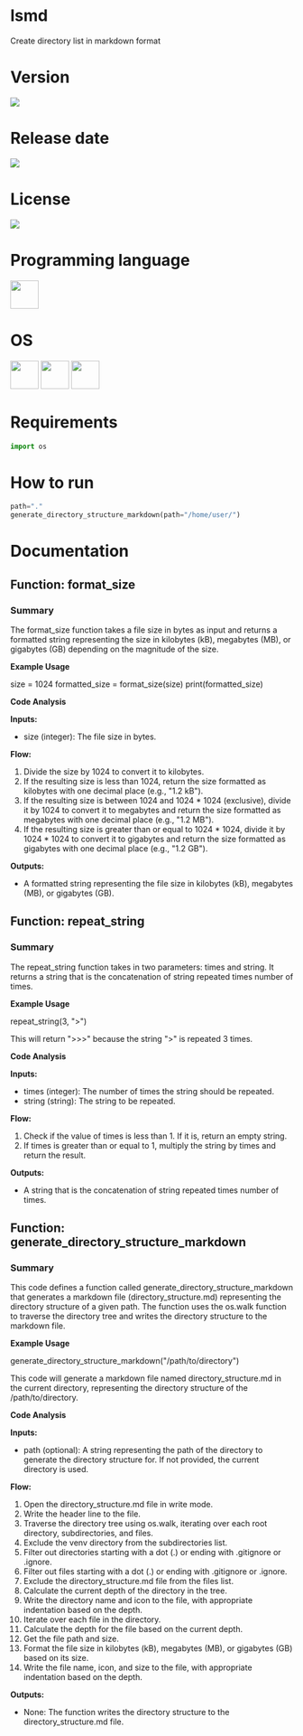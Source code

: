 # lsmd

Create directory list in markdown format

# Version

![](https://img.shields.io/badge/Version%3A-1.0-success)

# Release date

![](https://img.shields.io/badge/Release%20date-Feb%2C%2016%2C%202023-9cf)

# License

![](https://img.shields.io/github/license/Ileriayo/markdown-badges?style=for-the-badge)

# Programming language

<img src="https://img.icons8.com/?size=512&id=13441&format=png" width="50"/>

# OS

<img src="https://img.icons8.com/?size=512&id=17842&format=png" width="50"/> <img src="https://img.icons8.com/?size=512&id=122959&format=png" width="50"/> <img src="https://img.icons8.com/?size=512&id=108792&format=png" width="50"/>

# Requirements

```python
import os
```

# How to run

```python
path="."
generate_directory_structure_markdown(path="/home/user/")
```

# Documentation

## Function: format_size

### Summary

The format_size function takes a file size in bytes as input and returns a formatted string representing the size in kilobytes (kB), megabytes (MB), or gigabytes (GB) depending on the magnitude of the size.

**Example Usage**

size = 1024
formatted_size = format_size(size)
print(formatted_size)

**Code Analysis**

__Inputs:__

- size (integer): The file size in bytes.

__Flow:__

1. Divide the size by 1024 to convert it to kilobytes.
2. If the resulting size is less than 1024, return the size formatted as kilobytes with one decimal place (e.g., "1.2 kB").
3. If the resulting size is between 1024 and 1024 * 1024 (exclusive), divide it by 1024 to convert it to megabytes and return the size formatted as megabytes with one decimal place (e.g., "1.2 MB").
4. If the resulting size is greater than or equal to 1024 * 1024, divide it by 1024 * 1024 to convert it to gigabytes and return the size formatted as gigabytes with one decimal place (e.g., "1.2 GB").

__Outputs:__

- A formatted string representing the file size in kilobytes (kB), megabytes (MB), or gigabytes (GB).

## Function: repeat_string

### Summary

The repeat_string function takes in two parameters: times and string. It returns a string that is the concatenation of string repeated times number of times.

**Example Usage**

repeat_string(3, ">")

This will return ">>>" because the string ">" is repeated 3 times.

**Code Analysis**

__Inputs:__

- times (integer): The number of times the string should be repeated.
- string (string): The string to be repeated.

__Flow:__

1. Check if the value of times is less than 1. If it is, return an empty string.
2. If times is greater than or equal to 1, multiply the string by times and return the result.

__Outputs:__

- A string that is the concatenation of string repeated times number of times.




## Function: generate_directory_structure_markdown


### Summary

This code defines a function called generate_directory_structure_markdown that generates a markdown file (directory_structure.md) representing the directory structure of a given path. The function uses the os.walk function to traverse the directory tree and writes the directory structure to the markdown file.

**Example Usage**

generate_directory_structure_markdown("/path/to/directory")

This code will generate a markdown file named directory_structure.md in the current directory, representing the directory structure of the /path/to/directory.

**Code Analysis**

__Inputs:__

- path (optional): A string representing the path of the directory to generate the directory structure for. If not provided, the current directory is used.

__Flow:__

1. Open the directory_structure.md file in write mode.
2. Write the header line to the file.
3. Traverse the directory tree using os.walk, iterating over each root directory, subdirectories, and files.
4. Exclude the venv directory from the subdirectories list.
5. Filter out directories starting with a dot (.) or ending with .gitignore or .ignore.
6. Filter out files starting with a dot (.) or ending with .gitignore or .ignore.
7. Exclude the directory_structure.md file from the files list.
8. Calculate the current depth of the directory in the tree.
9. Write the directory name and icon to the file, with appropriate indentation based on the depth.
10. Iterate over each file in the directory.
11. Calculate the depth for the file based on the current depth.
12. Get the file path and size.
13. Format the file size in kilobytes (kB), megabytes (MB), or gigabytes (GB) based on its size.
14. Write the file name, icon, and size to the file, with appropriate indentation based on the depth.

__Outputs:__

- None: The function writes the directory structure to the directory_structure.md file.
